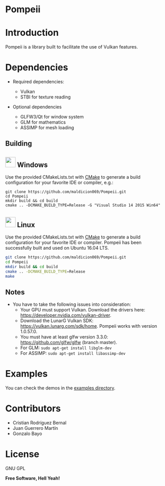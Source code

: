 Pompeii 
=====================================================

# Introduction
Pompeii is a library built to facilitate the use of Vulkan features.

# Dependencies

* Required dependencies:
    * Vulkan
    * STBI for texture reading

* Optional dependencies
    * GLFW3/Qt for window system
    * GLM for mathematics
    * ASSIMP for mesh loading

## Building

## <img src="./images/windowslogo.png" alt="" height="32px"> Windows

Use the provided CMakeLists.txt with [CMake](https://cmake.org) to generate a build configuration for your favorite IDE or compiler, e.g.:
```
git clone https://github.com/maldicion069/Pompeii.git
cd Pompeii
mkdir build && cd build
cmake .. -DCMAKE_BUILD_TYPE=Release -G "Visual Studio 14 2015 Win64"
```
## <img src="./images/linuxlogo.png" alt="" height="32px"> Linux

Use the provided CMakeLists.txt with [CMake](https://cmake.org) to generate a build configuration for your favorite IDE or compiler.
Pompeii has been successfully built and used on Ubuntu 16.04 LTS.

```bash
git clone https://github.com/maldicion069/Pompeii.git
cd Pompeii
mkdir build && cd build
cmake .. -DCMAKE_BUILD_TYPE=Release
make
```

## Notes
* You have to take the following issues into consideration:
	* Your GPU must support Vulkan. Download the drivers here: https://developer.nvidia.com/vulkan-driver.
	* Download the LunarG Vulkan SDK: https://vulkan.lunarg.com/sdk/home. Pompeii works with version 1.0.57.0.
	* You must have at least glfw version 3.3.0: https://github.com/glfw/glfw (branch master).
	* For GLM: ```sudo apt-get install libglm-dev```
	* For ASSIMP: ```sudo apt-get install libassimp-dev```

# Examples
You can check the demos in the [examples directory](examples).

# Contributors
* Cristian Rodríguez Bernal
* Juan Guerrero Martín 
* Gonzalo Bayo

# License

GNU GPL

**Free Software, Hell Yeah!**

